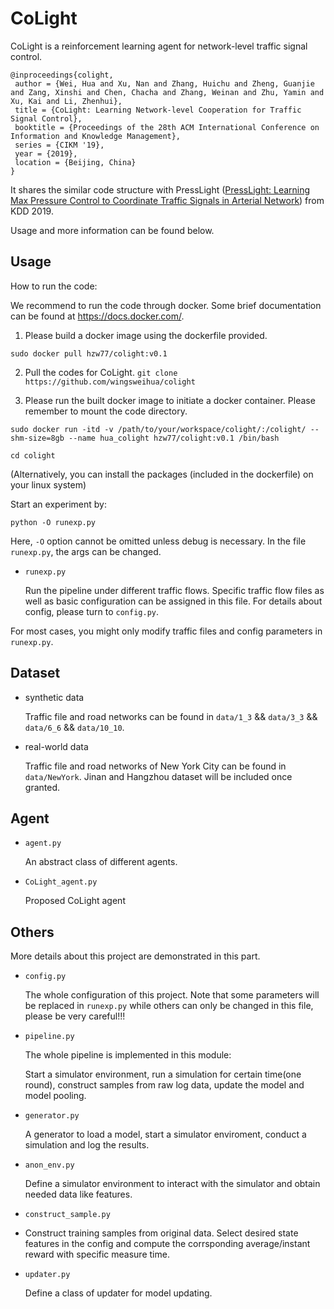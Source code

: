# CoLight

CoLight is a reinforcement learning agent for network-level traffic signal control. 

```
@inproceedings{colight,
 author = {Wei, Hua and Xu, Nan and Zhang, Huichu and Zheng, Guanjie and Zang, Xinshi and Chen, Chacha and Zhang, Weinan and Zhu, Yamin and Xu, Kai and Li, Zhenhui},
 title = {CoLight: Learning Network-level Cooperation for Traffic Signal Control},
 booktitle = {Proceedings of the 28th ACM International Conference on Information and Knowledge Management},
 series = {CIKM '19},
 year = {2019},
 location = {Beijing, China}
} 
```

It shares the similar code structure with PressLight ([PressLight: Learning Max Pressure Control to Coordinate Traffic Signals in Arterial Network](http://personal.psu.edu/hzw77/publications/presslight-kdd19.pdf)) from KDD 2019.

Usage and more information can be found below.

## Usage

How to run the code:

We recommend to run the code through docker. Some brief documentation can be found at https://docs.docker.com/.

1. Please build a docker image using the dockerfile provided.

``sudo docker pull hzw77/colight:v0.1``

2. Pull the codes for CoLight.
``git clone https://github.com/wingsweihua/colight``


3. Please run the built docker image to initiate a docker container. Please remember to mount the code directory.

``sudo docker run -itd -v /path/to/your/workspace/colight/:/colight/ --shm-size=8gb --name hua_colight hzw77/colight:v0.1 /bin/bash``

``cd colight``

(Alternatively, you can install the packages (included in the dockerfile) on your linux system)

Start an experiment by:

``python -O runexp.py``

Here, ``-O`` option cannot be omitted unless debug is necessary. In the file ``runexp.py``, the args can be changed.

* ``runexp.py``

  Run the pipeline under different traffic flows. Specific traffic flow files as well as basic configuration can be assigned in this file. For details about config, please turn to ``config.py``.


For most cases, you might only modify traffic files and config parameters in ``runexp.py``.

## Dataset

* synthetic data

  Traffic file and road networks can be found in ``data/1_3`` && ``data/3_3`` && ``data/6_6`` && ``data/10_10``.

* real-world data

  Traffic file and road networks of New York City can be found in ``data/NewYork``. Jinan and Hangzhou dataset will be included once granted.



## Agent

* ``agent.py``

  An abstract class of different agents.

* ``CoLight_agent.py``

  Proposed CoLight agent

## Others

More details about this project are demonstrated in this part.

* ``config.py``

  The whole configuration of this project. Note that some parameters will be replaced in ``runexp.py`` while others can only be changed in this file, please be very careful!!!

* ``pipeline.py``

  The whole pipeline is implemented in this module:

  Start a simulator environment, run a simulation for certain time(one round), construct samples from raw log data, update the model and model pooling.

* ``generator.py``

  A generator to load a model, start a simulator enviroment, conduct a simulation and log the results.

* ``anon_env.py``

  Define a simulator environment to interact with the simulator and obtain needed data like features.

* ``construct_sample.py``

* Construct training samples from original data. Select desired state features in the config and compute the corrsponding average/instant reward with specific measure time.

* ``updater.py``

  Define a class of updater for model updating.


